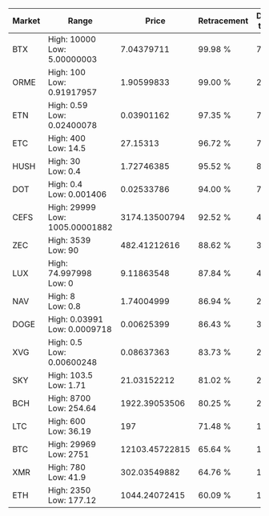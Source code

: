 | Market | Range | Price| Retracement | Doubles to 50% |
| --- | --- | --- | --- | --- |
| BTX | High: 10000<br />Low: 5.00000003 | 7.04379711 | 99.98 % | 710.20 |
| ORME | High: 100<br />Low: 0.91917957 | 1.90599833 | 99.00 % | 26.47 |
| ETN | High: 0.59<br />Low: 0.02400078 | 0.03901162 | 97.35 % | 7.87 |
| ETC | High: 400<br />Low: 14.5 | 27.15313 | 96.72 % | 7.63 |
| HUSH | High: 30<br />Low: 0.4 | 1.72746385 | 95.52 % | 8.80 |
| DOT | High: 0.4<br />Low: 0.001406 | 0.02533786 | 94.00 % | 7.92 |
| CEFS | High: 29999<br />Low: 1005.00001882 | 3174.13500794 | 92.52 % | 4.88 |
| ZEC | High: 3539<br />Low: 90 | 482.41212616 | 88.62 % | 3.76 |
| LUX | High: 74.997998<br />Low: 0 | 9.11863548 | 87.84 % | 4.11 |
| NAV | High: 8<br />Low: 0.8 | 1.74004999 | 86.94 % | 2.53 |
| DOGE | High: 0.03991<br />Low: 0.0009718 | 0.00625399 | 86.43 % | 3.27 |
| XVG | High: 0.5<br />Low: 0.00600248 | 0.08637363 | 83.73 % | 2.93 |
| SKY | High: 103.5<br />Low: 1.71 | 21.03152212 | 81.02 % | 2.50 |
| BCH | High: 8700<br />Low: 254.64 | 1922.39053506 | 80.25 % | 2.33 |
| LTC | High: 600<br />Low: 36.19 | 197 | 71.48 % | 1.61 |
| BTC | High: 29969<br />Low: 2751 | 12103.45722815 | 65.64 % | 1.35 |
| XMR | High: 780<br />Low: 41.9 | 302.03549882 | 64.76 % | 1.36 |
| ETH | High: 2350<br />Low: 177.12 | 1044.24072415 | 60.09 % | 1.21 |
